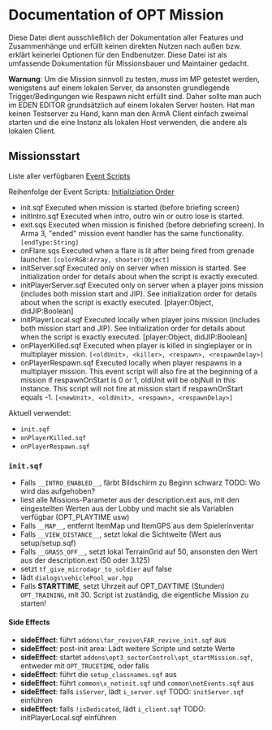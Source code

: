 # Documentation of OPT Mission
Diese Datei dient ausschließlich der Dokumentation aller Features und Zusammenhänge und erfüllt keinen direkten Nutzen nach außen bzw. erklärt keinerlei Optionen für den Endbenutzer. Diese Datei ist als umfassende Dokumentation für Missionsbauer und Maintainer gedacht.

**Warnung**: Um die Mission sinnvoll zu testen, _muss_ im MP getestet werden, wenigstens auf einem lokalen Server, da ansonsten grundlegende Trigger/Bedingungen wie Respawn nicht erfüllt sind. Daher sollte man auch im EDEN EDITOR grundsätzlich auf einem lokalen Server hosten. Hat man keinen Testserver zu Hand, kann man den ArmA Client einfach zweimal starten und die eine Instanz als lokalen Host verwenden, die andere als lokalen Client.

## Missionsstart
Liste aller verfügbaren [Event Scripts](https://community.bistudio.com/wiki/Event_Scripts)

Reihenfolge der Event Scripts: [Initializiation Order](https://community.bistudio.com/wiki/Initialization_Order)

- init.sqf 	Executed when mission is started (before briefing screen)
- initIntro.sqf 	Executed when intro, outro win or outro lose is started.
- exit.sqs 	Executed when mission is finished (before debriefing screen). In Arma 3, "ended" mission event handler has the same functionality. 	`[endType:String]`
- onFlare.sqs 	Executed when a flare is lit after being fired from grenade launcher. 	`[colorRGB:Array, shooter:Object]`
- initServer.sqf 	Executed only on server when mission is started. See initialization order for details about when the script is exactly executed.
- initPlayerServer.sqf 	Executed only on server when a player joins mission (includes both mission start and JIP). See initialization order for details about when the script is exactly executed. 	[player:Object, didJIP:Boolean] 	
- initPlayerLocal.sqf 	Executed locally when player joins mission (includes both mission start and JIP). See initialization order for details about when the script is exactly executed. 	[player:Object, didJIP:Boolean]
- onPlayerKilled.sqf 	Executed when player is killed in singleplayer or in multiplayer mission. `[<oldUnit>, <killer>, <respawn>, <respawnDelay>]`
- onPlayerRespawn.sqf  Executed locally when player respawns in a multiplayer mission. This event script will also fire at the beginning of a mission if respawnOnStart is 0 or 1, oldUnit will be objNull in this instance. This script will not fire at mission start if respawnOnStart equals -1. 	`[<newUnit>, <oldUnit>, <respawn>, <respawnDelay>]`
 
Aktuell verwendet:
- `init.sqf`
- `onPlayerKilled.sqf`
- `onPlayerRespawn.sqf`

### `init.sqf`
- Falls `__INTRO_ENABLED__`, färbt Bildschirm zu Beginn schwarz TODO: Wo wird das aufgehoben? 
- liest alle Missions-Parameter aus der description.ext aus, mit den eingestellten Werten aus der Lobby und macht sie als Variablen verfügbar (OPT_PLAYTIME usw)
- Falls `__MAP__`, entfernt ItemMap und ItemGPS aus dem Spielerinventar
- Falls `__VIEW_DISTANCE__`, setzt lokal die Sichtweite (Wert aus setup/setup.sqf)
- Falls `__GRASS_OFF__`, setzt lokal TerrainGrid auf 50, ansonsten den Wert aus der description.ext (50 oder 3.125)
- setzt `tf_give_microdagr_to_soldier` auf false
- lädt `dialogs\vehiclePool_war.hpp`
- Falls __STARTTIME__, setzt Uhrzeit auf OPT_DAYTIME (Stunden)
 `OPT_TRAINING`, mit 30. Script ist zuständig, die eigentliche Mission zu starten!
 
#### Side Effects
- **sideEffect**: führt `addons\far_revive\FAR_revive_init.sqf` aus
- **sideEffect**: post-init area: Lädt weitere Scripte und setzte Werte 
- **sideEffect**: startet `addons\opt3_sectorControl\opt_startMission.sqf`, entweder mit `OPT_TRUCETIME`, oder falls
- **sideEffect**: führt die `setup_classnames.sqf` aus
- **sideEffect**: führt `common\x_netinit.sqf` und `common\netEvents.sqf` aus
- **sideEffect**: falls `isServer`, lädt `i_server.sqf` TODO: `initServer.sqf` einführen
- **sideEffect**: falls `!isDedicated`, lädt `i_client.sqf` TODO: initPlayerLocal.sqf einführen






